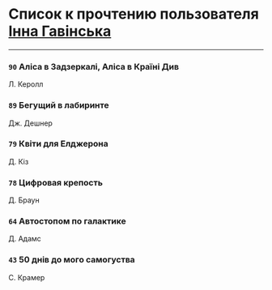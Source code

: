 # Список к прочтению пользователя [Інна Гавінська](http://vk.com/id130609622)
---

### `90` Аліса в Задзеркалі, Аліса в Країні Див
Л. Керолл

### `89` Бегущий в лабиринте
Дж. Дешнер

### `79` Квіти для Елджерона
Д. Кіз

### `78` Цифровая крепость
Д. Браун

### `64` Автостопом по галактике
Д. Адамс

### `43` 50 днів до мого самогуства
С. Крамер

